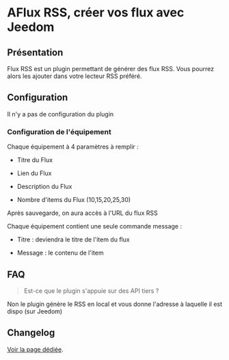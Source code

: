 # AFlux RSS, créer vos flux avec Jeedom

## Présentation

Flux RSS est un plugin permettant de générer des flux RSS. Vous pourrez alors les ajouter dans votre lecteur RSS préféré.


## Configuration

Il n'y a pas de configuration du plugin

### Configuration de l'équipement

Chaque équipement à 4 paramètres à remplir :

  * Titre du Flux

  * Lien du Flux

  * Description du Flux

  * Nombre d'items du Flux (10,15,20,25,30)


Après sauvegarde, on aura accès à l'URL du flux RSS

Chaque équipement contient une seule commande message :

  * Titre : deviendra le titre de l'item du flux

  * Message : le contenu de l'item


## FAQ

> Est-ce que le plugin s'appuie sur des API tiers ?

Non le plugin génère le RSS en local et vous donne l'adresse à laquelle il est dispo (sur Jeedom)

## Changelog

[Voir la page dédiée](changelog.md).
